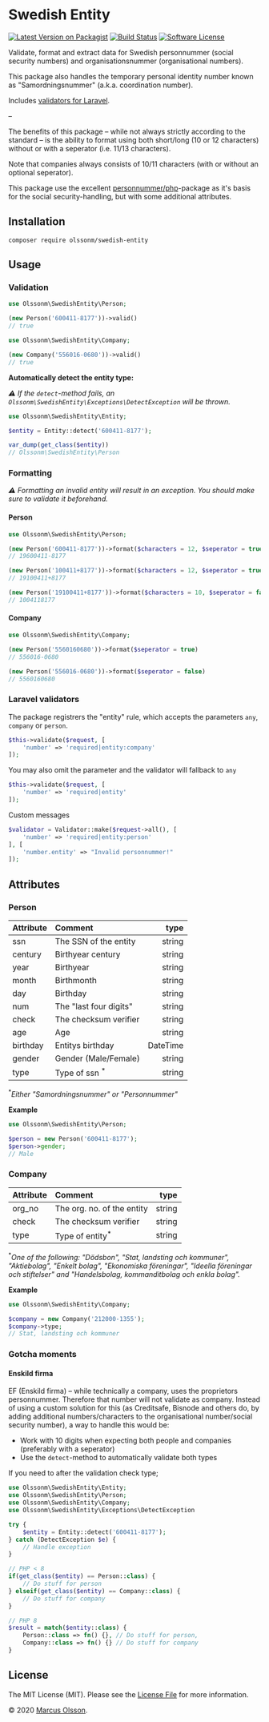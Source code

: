 # Swedish Entity

[![Latest Version on Packagist][version-ico]][packagist-link]
[![Build Status][build-ico]][build-link]
[![Software License][license-ico]](LICENSE.md)

Validate, format and extract data for Swedish personnummer (social security numbers) and organisationsnummer (organisational numbers).

This package also handles the temporary personal identity number known as "Samordningsnummer" (a.k.a. coordination number).

Includes [validators for Laravel](#laravel-validators).

–

The benefits of this package – while not always strictly according to the standard – is the ability to format using both short/long (10 or 12 characters) without or with a seperator (i.e. 11/13 characters).

Note that companies always consists of 10/11 characters (with or without an optional seperator).

This package use the excellent [personnummer/php](https://github.com/personnummer/php)-package as it's basis for the social security-handling, but with some additional attributes.

## Installation

```
composer require olssonm/swedish-entity
```

## Usage

### Validation

```php
use Olssonm\SwedishEntity\Person;

(new Person('600411-8177'))->valid()
// true
```

```php
use Olssonm\SwedishEntity\Company;

(new Company('556016-0680'))->valid()
// true
```

**Automatically detect the entity type:**

*⚠️ If the `detect`-method fails, an `Olssonm\SwedishEntity\Exceptions\DetectException` will be thrown.*

```php
use Olssonm\SwedishEntity\Entity;

$entity = Entity::detect('600411-8177');

var_dump(get_class($entity))
// Olssonm\SwedishEntity\Person

```

### Formatting

*⚠️ Formatting an invalid entity will result in an exception. You should make sure to validate it beforehand.*

#### Person

```php
use Olssonm\SwedishEntity\Person;

(new Person('600411-8177'))->format($characters = 12, $seperator = true)
// 19600411-8177

(new Person('100411+8177'))->format($characters = 12, $seperator = true)
// 19100411+8177

(new Person('19100411+8177'))->format($characters = 10, $seperator = false)
// 1004118177
```

#### Company

```php
use Olssonm\SwedishEntity\Company;

(new Person('5560160680'))->format($seperator = true)
// 556016-0680

(new Person('556016-0680'))->format($seperator = false)
// 5560160680
```

### Laravel validators

The package registrers the "entity" rule, which accepts the parameters `any`, `company` or `person`. 

```php
$this->validate($request, [
    'number' => 'required|entity:company'
]);
```

You may also omit the parameter and the validator will fallback to `any`

```php
$this->validate($request, [
    'number' => 'required|entity'
]);
```

Custom messages

```php
$validator = Validator::make($request->all(), [
    'number' => 'required|entity:person'
], [
    'number.entity' => "Invalid personnummer!"
]);
```

## Attributes

### Person

| Attribute | Comment                   | type      |
| ----------|:--------------------------|----------:|
| ssn       | The SSN of the entity     | string    |
| century   | Birthyear century         | string    |
| year      | Birthyear                 | string    |
| month     | Birthmonth                | string    |
| day       | Birthday                  | string    |
| num       | The "last four digits"    | string    |
| check     | The checksum verifier     | string    |
| age       | Age                       | string    |
| birthday  | Entitys birthday          | DateTime  |
| gender    | Gender (Male/Female)      | string    |
| type      | Type of ssn <sup>*</sup>  | string    |

<sup>*</sup>*Either "Samordningsnummer" or "Personnummer"*

**Example**

```php
use Olssonm\SwedishEntity\Person;

$person = new Person('600411-8177');
$person->gender;
// Male
```

### Company

| Attribute | Comment                   | type      |
| ----------|:--------------------------|----------:|
| org_no    | The org. no. of the entity| string    |
| check     | The checksum verifier     | string    |
| type      | Type of entity<sup>*</sup>| string    |

<sup>*</sup>*One of the following: "Dödsbon", "Stat, landsting och kommuner", "Aktiebolag", "Enkelt bolag", "Ekonomiska föreningar", "Ideella föreningar och stiftelser" and "Handelsbolag, kommanditbolag och enkla bolag".*

**Example**

```php
use Olssonm\SwedishEntity\Company;

$company = new Company('212000-1355');
$company->type;
// Stat, landsting och kommuner
```

### Gotcha moments

#### Enskild firma
EF (Enskild firma) – while technically a company, uses the proprietors personnummer. Therefore that number will not validate as company. Instead of using a custom solution for this (as Creditsafe, Bisnode and others do, by adding additional numbers/characters to the organisational number/social security number), a way to handle this would be:

- Work with 10 digits when expecting both people and companies (preferably with a seperator)
- Use the `detect`-method to automatically validate both types

If you need to after the validation check type;

```php
use Olssonm\SwedishEntity\Entity;
use Olssonm\SwedishEntity\Person;
use Olssonm\SwedishEntity\Company;
use Olssonm\SwedishEntity\Exceptions\DetectException

try {
    $entity = Entity::detect('600411-8177');
} catch (DetectException $e) {
    // Handle exception
}

// PHP < 8
if(get_class($entity) == Person::class) {
    // Do stuff for person
} elseif(get_class($entity) == Company::class) {
    // Do stuff for company
}

// PHP 8
$result = match($entity::class) {
    Person::class => fn() {}, // Do stuff for person,
    Company::class => fn() {} // Do stuff for company
}
```

## License

The MIT License (MIT). Please see the [License File](LICENSE.md) for more information.

© 2020 [Marcus Olsson](https://marcusolsson.me).

[version-ico]: https://img.shields.io/packagist/v/olssonm/swedish-enity.svg?style=flat-square
[build-ico]: https://img.shields.io/github/workflow/status/olssonm/swedish-entity/run-tests.svg?style=flat-square
[license-ico]: https://img.shields.io/badge/license-MIT-brightgreen.svg?style=flat-square

[packagist-link]: https://packagist.org/packages/olssonm/swedish-entity
[build-link]: https://github.com/olssonm/swedish-entity/actions?query=workflow%3A%22Run+tests%22